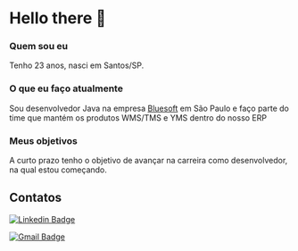 # Hello there 👋
### Quem sou eu
Tenho 23 anos, nasci em Santos/SP.

### O que eu faço atualmente
Sou desenvolvedor Java na empresa [Bluesoft](https://bluesoft.com.br/) em São Paulo e faço parte do time que mantém os produtos WMS/TMS e YMS dentro do nosso ERP
### Meus objetivos
A curto prazo tenho o objetivo de avançar na carreira como desenvolvedor, na qual estou começando.

## Contatos
[![Linkedin Badge](https://img.shields.io/badge/-LinkedIn-blue?style=flat-square&logo=Linkedin&logoColor=white&link=https://www.linkedin.com/in/giulio-bernardi-ti/)](https://www.linkedin.com/in/giulio-bernardi-ti/)

[![Gmail Badge](https://img.shields.io/badge/-Gmail-c14438?style=flat-square&logo=Gmail&logoColor=white&link=mailto:giulioccbernardi@gmail.com)](mailto:giulioccbernardi@gmail.com)
